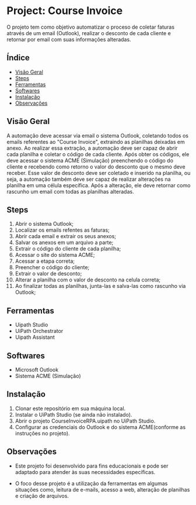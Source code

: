 # Project: Course Invoice

O projeto tem como objetivo automatizar o proceso de coletar faturas através de um email (Outlook), realizar o desconto de cada cliente e retornar por email com suas informações alteradas.

## Índice

- [Visão Geral](#visão-geral)
- [Steps](#steps)
- [Ferramentas](#ferramentas)
- [Softwares](#softwares)
- [Instalação](#instalação)
- [Observações](#observações)

## Visão Geral

A automação deve acessar via email o sistema Outlook, coletando todos os emails referentes ao "Course Invoice", extraindo as planilhas deixadas em anexo. Ao realizar essa extração, a automação deve ser capaz de abrir cada planilha e coletar o código de cada cliente. Após obter os códigos, ele deve acessar o sistema ACME (Simulação) preenchendo o código do cliente e recebendo como retorno o valor do desconto que o mesmo deve receber. Esse valor de desconto deve ser coletado e inserido na planilha, ou seja, a automação também deve ser capaz de realizar alterações na planilha em uma célula específica. Após a alteração, ele deve retornar como rascunho um email com todas as planilhas alteradas.

## Steps

1. Abrir o sistema Outlook;
2. Localizar os emails refentes as faturas;
3. Abrir cada email e extrair os seus anexos;
4. Salvar os anexos em um arquivo a parte;
5. Extrair o código do cliente de cada planilha;
5. Acessar o site do sistema ACME;
6. Acessar a etapa correta;
7. Preencher o código do cliente;
8. Extrair o valor de desconto;
9. Alterar a planilha com o valor de desconto na celula correta;
10. Ao finalizar todas as planilhas, junta-las e salva-las como rascunho via Outlook;

## Ferramentas

* Uipath Studio
* UiPath Orchestrator
* Uipath Assistant

## Softwares

* Microsoft Outlook
* Sistema ACME (Simulação)

## Instalação

1. Clonar este repositório em sua máquina local.
2. Instalar o UiPath Studio (se ainda não instalado).
3. Abrir o projeto CourseInvoiceRPA.uipath no UiPath Studio.
4. Configurar as credenciais do Outlook e do sistema ACME(conforme as instruções no projeto).

## Observações

* Este projeto foi desenvolvido para fins educacionais e pode ser adaptado para atender às suas necessidades específicas.

* O foco desse projeto é a utilização da ferramentas em algumas situações como, leitura de e-mails, acesso a web, alteração de planilhas e criação de arquivos.
